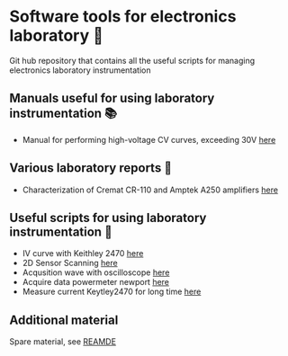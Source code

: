 # Software tools for electronics laboratory :battery: 
Git hub repository that contains all the useful scripts for managing electronics laboratory instrumentation

## Manuals useful for using laboratory instrumentation :books: 
+ Manual for performing high-voltage CV curves, exceeding 30V [here](https://www.overleaf.com/read/tzxsyqhqzsdt#36eadd)

## Various laboratory reports :microscope:
+ Characterization of Cremat CR-110 and Amptek A250 amplifiers [here](https://it.overleaf.com/read/sgmrpndgchjv#cd1dd6)

## Useful scripts for using laboratory instrumentation :wrench:
+  IV curve with Keithley 2470 [here](Script/Keithley2470_IV_curve)
+  2D Sensor Scanning [here]( Script/Scansione_laser)
+  Acqusition wave with oscilloscope [here]( Script/Acqusition_wave_oscilloscope )
+  Acquire data powermeter newport [here]( Script/Power_meter_Newport )
+  Measure current Keytley2470 for long time [here]( Script/Measure_Keytley2470_for_long_time )

## Additional material 
Spare material, see [REAMDE](Additional_material/Thorlabs_DT12_replacement_parts/README)

	


